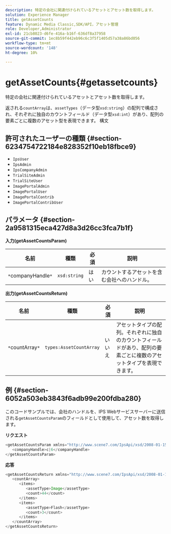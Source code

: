 ```yaml
---
description: 特定の会社に関連付けられているアセットとアセット数を取得します。
solution: Experience Manager
title: getAssetCounts
feature: Dynamic Media Classic,SDK/API，アセット管理
role: Developer,Administrator
exl-id: 21cb8023-d6fe-416a-b16f-636df8a37958
source-git-commit: 1ec8b59f442eb96c6c3f5f1405d57a38a86bd056
workflow-type: tm+mt
source-wordcount: '148'
ht-degree: 10%

---
```


# getAssetCounts{#getassetcounts}

特定の会社に関連付けられているアセットとアセット数を取得します。

返される`countArray`は、`assetTypes`（データ型`xsd:string`）の配列で構成され、それぞれに独自のカウントフィールド（データ型`xsd:int`）があり、配列の要素ごとに複数のアセット型を表現できます。
構文

## 許可されたユーザーの種類 {#section-6234754722184e828352f10eb18fbce9}

* `IpsUser`
* `IpsAdmin`
* `IpsCompanyAdmin`
* `TrialSiteAdmin`
* `TrialSiteUser`
* `ImagePortalAdmin`
* `ImagePortalUser`
* `ImagePortalContrib`
* `ImagePortalContribUser`

## パラメータ {#section-2a9581315eca427d8a3d26cc3fca7b1f}

**入力(getAssetCountsParam)**

| 名前 | 種類 | 必須 | 説明 |
|---|---|---|---|
| `*`companyHandle`*` | `xsd:string` | はい | カウントするアセットを含む会社へのハンドル。 |

**出力(getAssetCountsReturn)**

| 名前 | 種類 | 必須 | 説明 |
|---|---|---|---|
| `*`countArray`*` | `types:AssetCountArray` | いいえ | アセットタイプの配列。それぞれに独自のカウントフィールドがあり、配列の要素ごとに複数のアセットタイプを表現できます。 |

## 例 {#section-6052a503eb3843f6adb99e200fdba280}

このコードサンプルでは、会社のハンドルを、IPS Webサービスサーバーに送信される`getAssetCountsParam`のフィールドとして使用して、アセット数を取得します。

**リクエスト**

```java
<getAssetCountsParam xmlns="http://www.scene7.com/IpsApi/xsd/2008-01-15">
   <companyHandle>c|6</companyHandle>
</getAssetCountsParam>
```

**応答**

```java
<getAssetCountsReturn xmlns="http://www.scene7.com/IpsApi/xsd/2008-01-15">
   <countArray>
      <items>
         <assetType>Image</assetType>
         <count>44</count>
      </items>
      <items>
         <assetType>Flash</assetType>
         <count>3</count>
      </items>
   </countArray>
</getAssetCountsReturn>
```
